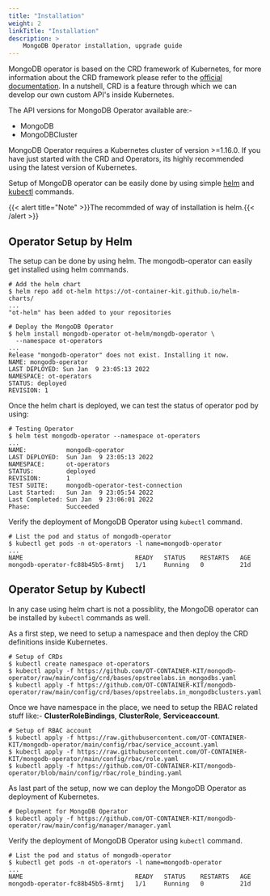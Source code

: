 ```yaml
---
title: "Installation"
weight: 2
linkTitle: "Installation"
description: >
    MongoDB Operator installation, upgrade guide
---
```


MongoDB operator is based on the CRD framework of Kubernetes, for more information about the CRD framework please refer to the [official documentation](https://kubernetes.io/docs/concepts/extend-kubernetes/api-extension/custom-resources/). In a nutshell, CRD is a feature through which we can develop our own custom API's inside Kubernetes.

The API versions for MongoDB Operator available are:-

- MongoDB
- MongoDBCluster

MongoDB Operator requires a Kubernetes cluster of version >=1.16.0. If you have just started with the CRD and Operators, its highly recommended using the latest version of Kubernetes.

Setup of MongoDB operator can be easily done by using simple [helm](https://helm.sh) and [kubectl](https://kubernetes.io/docs/reference/kubectl/overview/) commands.

{{< alert title="Note" >}}The recommded of way of installation is helm.{{< /alert >}}

## Operator Setup by Helm

The setup can be done by using helm. The mongodb-operator can easily get installed using helm commands.

```shell
# Add the helm chart
$ helm repo add ot-helm https://ot-container-kit.github.io/helm-charts/
...
"ot-helm" has been added to your repositories
```

```shell
# Deploy the MongoDB Operator
$ helm install mongodb-operator ot-helm/mongdb-operator \
  --namespace ot-operators
...
Release "mongodb-operator" does not exist. Installing it now.
NAME: mongodb-operator
LAST DEPLOYED: Sun Jan  9 23:05:13 2022
NAMESPACE: ot-operators
STATUS: deployed
REVISION: 1
```

Once the helm chart is deployed, we can test the status of operator pod by using:

```shell
# Testing Operator
$ helm test mongodb-operator --namespace ot-operators
...
NAME:           mongodb-operator
LAST DEPLOYED:  Sun Jan  9 23:05:13 2022
NAMESPACE:      ot-operators
STATUS:         deployed
REVISION:       1
TEST SUITE:     mongodb-operator-test-connection
Last Started:   Sun Jan  9 23:05:54 2022
Last Completed: Sun Jan  9 23:06:01 2022
Phase:          Succeeded
```

Verify the deployment of MongoDB Operator using `kubectl` command.

```shell
# List the pod and status of mongodb-operator
$ kubectl get pods -n ot-operators -l name=mongodb-operator
...
NAME                               READY   STATUS    RESTARTS   AGE
mongodb-operator-fc88b45b5-8rmtj   1/1     Running   0          21d
```

## Operator Setup by Kubectl

In any case using helm chart is not a possiblity, the MongoDB operator can be installed by `kubectl` commands as well.

As a first step, we need to setup a namespace and then deploy the CRD definitions inside Kubernetes.

```shell
# Setup of CRDs
$ kubectl create namespace ot-operators
$ kubectl apply -f https://github.com/OT-CONTAINER-KIT/mongodb-operator/raw/main/config/crd/bases/opstreelabs.in_mongodbs.yaml
$ kubectl apply -f https://github.com/OT-CONTAINER-KIT/mongodb-operator/raw/main/config/crd/bases/opstreelabs.in_mongodbclusters.yaml
```

Once we have namespace in the place, we need to setup the RBAC related stuff like:- **ClusterRoleBindings**, **ClusterRole**, **Serviceaccount**.

```shell
# Setup of RBAC account
$ kubectl apply -f https://raw.githubusercontent.com/OT-CONTAINER-KIT/mongodb-operator/main/config/rbac/service_account.yaml
$ kubectl apply -f https://raw.githubusercontent.com/OT-CONTAINER-KIT/mongodb-operator/main/config/rbac/role.yaml
$ kubectl apply -f https://github.com/OT-CONTAINER-KIT/mongodb-operator/blob/main/config/rbac/role_binding.yaml
```

As last part of the setup, now we can deploy the MongoDB Operator as deployment of Kubernetes.

```shell
# Deployment for MongoDB Operator
$ kubectl apply -f https://github.com/OT-CONTAINER-KIT/mongodb-operator/raw/main/config/manager/manager.yaml
```

Verify the deployment of MongoDB Operator using `kubectl` command.

```shell
# List the pod and status of mongodb-operator
$ kubectl get pods -n ot-operators -l name=mongodb-operator
...
NAME                               READY   STATUS    RESTARTS   AGE
mongodb-operator-fc88b45b5-8rmtj   1/1     Running   0          21d
```
